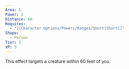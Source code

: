 ```yaml
---
Area: 5
Power: 2
Distance: 60
Requires:
  - "[[Character Options/Powers/Ranges/Short|Short]]"
Shape:
  - Person
Tier: 1
XP: 3
---
```

This effect targets a creature within 60 feet of you.